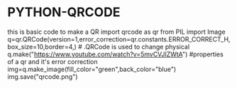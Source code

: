 # PYTHON-QRCODE
this is basic code to make a QR
import qrcode as qr
from PIL import Image
q=qr.QRCode(version=1,error_correction=qr.constants.ERROR_CORRECT_H,box_size=10,border=4,) # .QRCode is used to change physical 
q.make("https://www.youtube.com/watch?v=5mvCVJIZWtA")                                #properties of a qr and it's error correction
img=q.make_image(fill_color="green",back_color="blue")
img.save("qrcode.png")
